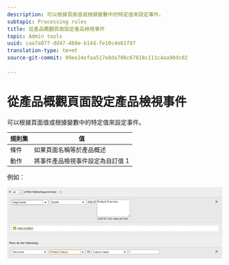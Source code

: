 ```yaml
---
description: 可以根據頁面值或根據變數中的特定值來設定事件。
subtopic: Processing rules
title: 從產品概觀頁面設定產品檢視事件
topic: Admin tools
uuid: caa7a077-dd47-460e-b14d-fe10c4e61f97
translation-type: tm+mt
source-git-commit: 99ee24efaa517e8da700c67818c111c4aa90dc02

---
```



# 從產品概觀頁面設定產品檢視事件

可以根據頁面值或根據變數中的特定值來設定事件。

| 規則集 | 值 |
|---|---|
| 條件 | 如果頁面名稱等於產品概述 |
| 動作 | 將事件產品檢視事件設定為自訂值 1 |

例如：

![](assets/set-product-view-event.png)

